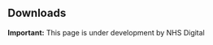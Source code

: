 ## Downloads

<div markdown="span" class="alert alert-warning" role="alert"><i class="fa fa-warning"></i><b> Important:</b> This page is under development by NHS Digital</div>